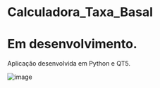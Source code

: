 # Calculadora_Taxa_Basal

# Em desenvolvimento.

Aplicação desenvolvida em Python e QT5.

![image](https://user-images.githubusercontent.com/101942554/187096709-975785a1-b957-4137-a431-6b4e290e97e9.png)
